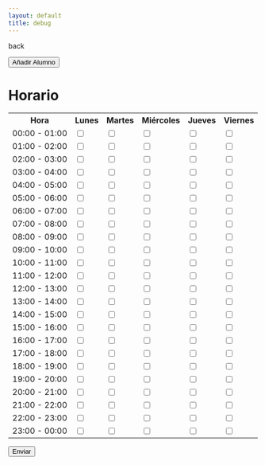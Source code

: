 ```yaml
---
layout: default
title: debug
---
```


back

<button id="add-student-btn">Añadir Alumno</button>

# Horario

<table>
  <tr>
    <th>Hora</th>
    <th>Lunes</th>
    <th>Martes</th>
    <th>Miércoles</th>
    <th>Jueves</th>
    <th>Viernes</th>
  </tr>
  <tr>
    <td>00:00 - 01:00</td>
    <td><input type="checkbox" id="mon1"></td>
    <td><input type="checkbox" id="tue1"></td>
    <td><input type="checkbox" id="wed1"></td>
    <td><input type="checkbox" id="thu1"></td>
    <td><input type="checkbox" id="fri1"></td>
  </tr><tr>
    <td>01:00 - 02:00</td>
    <td><input type="checkbox" id="mon2"></td>
    <td><input type="checkbox" id="tue2"></td>
    <td><input type="checkbox" id="wed2"></td>
    <td><input type="checkbox" id="thu2"></td>
    <td><input type="checkbox" id="fri2"></td>
  </tr><tr>
    <td>02:00 - 03:00</td>
    <td><input type="checkbox" id="mon3"></td>
    <td><input type="checkbox" id="tue3"></td>
    <td><input type="checkbox" id="wed3"></td>
    <td><input type="checkbox" id="thu3"></td>
    <td><input type="checkbox" id="fri3"></td>
  </tr><tr>
    <td>03:00 - 04:00</td>
    <td><input type="checkbox" id="mon4"></td>
    <td><input type="checkbox" id="tue4"></td>
    <td><input type="checkbox" id="wed4"></td>
    <td><input type="checkbox" id="thu4"></td>
    <td><input type="checkbox" id="fri4"></td>
  </tr><tr>
    <td>04:00 - 05:00</td>
    <td><input type="checkbox" id="mon5"></td>
    <td><input type="checkbox" id="tue5"></td>
    <td><input type="checkbox" id="wed5"></td>
    <td><input type="checkbox" id="thu5"></td>
    <td><input type="checkbox" id="fri5"></td>
  </tr><tr>
    <td>05:00 - 06:00</td>
    <td><input type="checkbox" id="mon6"></td>
    <td><input type="checkbox" id="tue6"></td>
    <td><input type="checkbox" id="wed6"></td>
    <td><input type="checkbox" id="thu6"></td>
    <td><input type="checkbox" id="fri6"></td>
  </tr><tr>
    <td>06:00 - 07:00</td>
    <td><input type="checkbox" id="mon7"></td>
    <td><input type="checkbox" id="tue7"></td>
    <td><input type="checkbox" id="wed7"></td>
    <td><input type="checkbox" id="thu7"></td>
    <td><input type="checkbox" id="fri7"></td>
  </tr><tr>
    <td>07:00 - 08:00</td>
    <td><input type="checkbox" id="mon8"></td>
    <td><input type="checkbox" id="tue8"></td>
    <td><input type="checkbox" id="wed8"></td>
    <td><input type="checkbox" id="thu8"></td>
    <td><input type="checkbox" id="fri8"></td>
  </tr><tr>
    <td>08:00 - 09:00</td>
    <td><input type="checkbox" id="mon9"></td>
    <td><input type="checkbox" id="tue9"></td>
    <td><input type="checkbox" id="wed9"></td>
    <td><input type="checkbox" id="thu9"></td>
    <td><input type="checkbox" id="fri9"></td>
  </tr><tr>
    <td>09:00 - 10:00</td>
    <td><input type="checkbox" id="mon10"></td>
    <td><input type="checkbox" id="tue10"></td>
    <td><input type="checkbox" id="wed10"></td>
    <td><input type="checkbox" id="thu10"></td>
    <td><input type="checkbox" id="fri10"></td>
  </tr><tr>
    <td>10:00 - 11:00</td>
    <td><input type="checkbox" id="mon11"></td>
    <td><input type="checkbox" id="tue11"></td>
    <td><input type="checkbox" id="wed11"></td>
    <td><input type="checkbox" id="thu11"></td>
    <td><input type="checkbox" id="fri11"></td>
  </tr><tr>
    <td>11:00 - 12:00</td>
    <td><input type="checkbox" id="mon12"></td>
    <td><input type="checkbox" id="tue12"></td>
    <td><input type="checkbox" id="wed12"></td>
    <td><input type="checkbox" id="thu12"></td>
    <td><input type="checkbox" id="fri12"></td>
  </tr><tr>
    <td>12:00 - 13:00</td>
    <td><input type="checkbox" id="mon13"></td>
    <td><input type="checkbox" id="tue13"></td>
    <td><input type="checkbox" id="wed13"></td>
    <td><input type="checkbox" id="thu13"></td>
    <td><input type="checkbox" id="fri13"></td>
  </tr><tr>
    <td>13:00 - 14:00</td>
    <td><input type="checkbox" id="mon14"></td>
    <td><input type="checkbox" id="tue14"></td>
    <td><input type="checkbox" id="wed14"></td>
    <td><input type="checkbox" id="thu14"></td>
    <td><input type="checkbox" id="fri14"></td>
  </tr><tr>
    <td>14:00 - 15:00</td>
    <td><input type="checkbox" id="mon15"></td>
    <td><input type="checkbox" id="tue15"></td>
    <td><input type="checkbox" id="wed15"></td>
    <td><input type="checkbox" id="thu15"></td>
    <td><input type="checkbox" id="fri15"></td>
  </tr><tr>
    <td>15:00 - 16:00</td>
    <td><input type="checkbox" id="mon16"></td>
    <td><input type="checkbox" id="tue16"></td>
    <td><input type="checkbox" id="wed16"></td>
    <td><input type="checkbox" id="thu16"></td>
    <td><input type="checkbox" id="fri16"></td>
  </tr><tr>
    <td>16:00 - 17:00</td>
    <td><input type="checkbox" id="mon17"></td>
    <td><input type="checkbox" id="tue17"></td>
    <td><input type="checkbox" id="wed17"></td>
    <td><input type="checkbox" id="thu17"></td>
    <td><input type="checkbox" id="fri17"></td>
  </tr><tr>
    <td>17:00 - 18:00</td>
    <td><input type="checkbox" id="mon18"></td>
    <td><input type="checkbox" id="tue18"></td>
    <td><input type="checkbox" id="wed18"></td>
    <td><input type="checkbox" id="thu18"></td>
    <td><input type="checkbox" id="fri18"></td>
  </tr><tr>
    <td>18:00 - 19:00</td>
    <td><input type="checkbox" id="mon19"></td>
    <td><input type="checkbox" id="tue19"></td>
    <td><input type="checkbox" id="wed19"></td>
    <td><input type="checkbox" id="thu19"></td>
    <td><input type="checkbox" id="fri19"></td>
  </tr><tr>
    <td>19:00 - 20:00</td>
    <td><input type="checkbox" id="mon20"></td>
    <td><input type="checkbox" id="tue20"></td>
    <td><input type="checkbox" id="wed20"></td>
    <td><input type="checkbox" id="thu20"></td>
    <td><input type="checkbox" id="fri20"></td>
  </tr><tr>
    <td>20:00 - 21:00</td>
    <td><input type="checkbox" id="mon21"></td>
    <td><input type="checkbox" id="tue21"></td>
    <td><input type="checkbox" id="wed21"></td>
    <td><input type="checkbox" id="thu21"></td>
    <td><input type="checkbox" id="fri21"></td>
  </tr><tr>
    <td>21:00 - 22:00</td>
    <td><input type="checkbox" id="mon22"></td>
    <td><input type="checkbox" id="tue22"></td>
    <td><input type="checkbox" id="wed22"></td>
    <td><input type="checkbox" id="thu22"></td>
    <td><input type="checkbox" id="fri22"></td>
  </tr><tr>
    <td>22:00 - 23:00</td>
    <td><input type="checkbox" id="mon23"></td>
    <td><input type="checkbox" id="tue23"></td>
    <td><input type="checkbox" id="wed23"></td>
    <td><input type="checkbox" id="thu23"></td>
    <td><input type="checkbox" id="fri23"></td>
  </tr><tr>
    <td>23:00 - 00:00</td>
    <td><input type="checkbox" id="mon0"></td>
    <td><input type="checkbox" id="tue0"></td>
    <td><input type="checkbox" id="wed0"></td>
    <td><input type="checkbox" id="thu0"></td>
    <td><input type="checkbox" id="fri0"></td>
  </tr>
</table>

<button onclick="sendData()">Enviar</button>

<script type="module">
    import { initializeApp } from "https://www.gstatic.com/firebasejs/9.6.1/firebase-app.js";
    import { getFirestore, doc, setDoc } from "https://www.gstatic.com/firebasejs/9.6.1/firebase-firestore.js";

    const firebaseConfig = {
        apiKey: "AIzaSyCBJWfRiKmrVLKXLJ_cY9XQlg0D7U56ZqE",
        authDomain: "popcarautohorario.firebaseapp.com",
        projectId: "popcarautohorario",
        storageBucket: "popcarautohorario.appspot.com",
        messagingSenderId: "1046371810802",
        appId: "1:1046371810802:web:8b9944cd5001359ac23f6b",
        measurementId: "G-WK8NCRW5J6",
        databaseURL: "https://popcarautohorario-default-rtdb.europe-west1.firebasedatabase.app/"
    };
    // Inicializar Firebase
    const app = initializeApp(firebaseConfig);
    const db = getFirestore(app);
    
    function sendData() {
        const schedule = [];
    const days = ['mon', 'tue', 'wed', 'thu', 'fri'];

    for (let i = 1; i <= 24; i++) {
      days.forEach(day => {
        schedule.push(document.getElementById(`${day}${i}`).checked);
      });
    }

    // Aquí puedes enviar el arreglo a tu base de datos
    try {
        await setDoc(doc(db, "alumnos", studentName), studentData);
        alert("Alumno añadido correctamente");
    } catch (error) {
        console.error("Cambiando el horario ", error);
        alert("Hubo un error al cambiar el horario");
    }

    document.getElementById('add-student-btn').addEventListener('click', async () => {
        const studentName = prompt("Introduce el nombre del alumno:");
        if (studentName) {
            const studentData = {
                nombre: studentName,
                disponibilidad: Array(48).fill(false) // Array de 48 bools inicializados a false
            };

            try {
                await setDoc(doc(db, "alumnos", studentName), studentData);
                alert("Alumno añadido correctamente");
            } catch (error) {
                console.error("Error añadiendo el alumno: ", error);
                alert("Hubo un error al añadir el alumno");
            }
        }
    });
</script>
